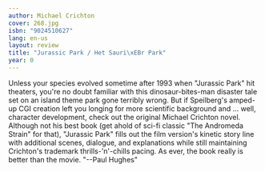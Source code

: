 ```yaml
---
author: Michael Crichton
cover: 268.jpg
isbn: "9024510627"
lang: en-us
layout: review
title: "Jurassic Park / Het Sauri\xEBr Park"
year: 0
---
```


Unless your species evolved sometime after 1993 when "Jurassic Park" hit theaters, you're no doubt familiar with this dinosaur-bites-man disaster tale set on an island theme park gone terribly wrong. But if Speilberg's amped-up CGI creation left you longing for more scientific background and ... well, character development, check out the original Michael Crichton novel. Although not his best book (get ahold of sci-fi classic "The Andromeda Strain" for that), "Jurassic Park" fills out the film version's kinetic story line with additional scenes, dialogue, and explanations while still maintaining Crichton's trademark thrills-'n'-chills pacing. As ever, the book really is better than the movie. "--Paul Hughes"

